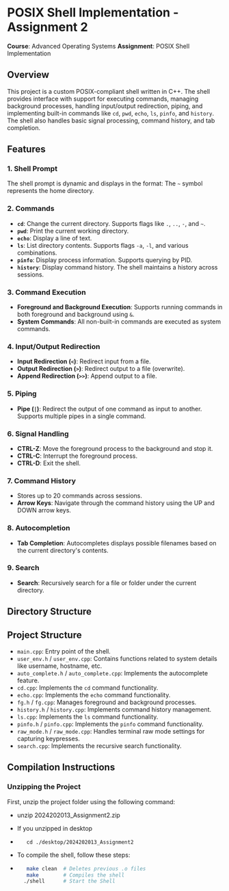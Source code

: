 # POSIX Shell Implementation - Assignment 2

**Course**: Advanced Operating Systems 
**Assignment**: POSIX Shell Implementation  

## Overview

This project is a custom POSIX-compliant shell written in C++. The shell provides interface with support for executing commands, managing background processes, handling input/output redirection, piping, and implementing built-in commands like `cd`, `pwd`, `echo`, `ls`, `pinfo`, and `history`. The shell also handles basic signal processing, command history, and tab completion.

## Features

### 1. Shell Prompt
The shell prompt is dynamic and displays in the format:
The `~` symbol represents the home directory.

### 2.  Commands
- **`cd`**: Change the current directory. Supports flags like `.`, `..`, `-`, and `~`.
- **`pwd`**: Print the current working directory.
- **`echo`**: Display a line of text.
- **`ls`**: List directory contents. Supports flags `-a`, `-l`, and various combinations.
- **`pinfo`**: Display process information. Supports querying by PID.
- **`history`**: Display command history. The shell maintains a history across sessions.

### 3. Command Execution
- **Foreground and Background Execution**: Supports running commands in both foreground and background using `&`.
- **System Commands**: All non-built-in commands are executed as system commands.
  
### 4. Input/Output Redirection
- **Input Redirection (`<`)**: Redirect input from a file.
- **Output Redirection (`>`)**: Redirect output to a file (overwrite).
- **Append Redirection (`>>`)**: Append output to a file.

### 5. Piping
- **Pipe (`|`)**: Redirect the output of one command as input to another. Supports multiple pipes in a single command.

### 6. Signal Handling
- **CTRL-Z**: Move the foreground process to the background and stop it.
- **CTRL-C**: Interrupt the foreground process.
- **CTRL-D**: Exit the shell.

### 7. Command History
- Stores up to 20 commands across sessions.
- **Arrow Keys**: Navigate through the command history using the UP and DOWN arrow keys.

### 8. Autocompletion
- **Tab Completion**: Autocompletes displays possible filenames based on the current directory's contents.

### 9. Search
- **Search**: Recursively search for a file or folder under the current directory.

## Directory Structure

## Project Structure
- `main.cpp`: Entry point of the shell.
- `user_env.h` / `user_env.cpp`: Contains functions related to system details like username, hostname, etc.
- `auto_complete.h` / `auto_complete.cpp`: Implements the autocomplete feature.
- `cd.cpp`: Implements the `cd` command functionality.
- `echo.cpp`: Implements the `echo` command functionality.
- `fg.h` / `fg.cpp`: Manages foreground and background processes.
- `history.h` / `history.cpp`: Implements command history management.
- `ls.cpp`: Implements the `ls` command functionality.
- `pinfo.h` / `pinfo.cpp`: Implements the `pinfo` command functionality.
- `raw_mode.h` / `raw_mode.cpp`: Handles terminal raw mode settings for capturing keypresses.
- `search.cpp`: Implements the recursive search functionality.

## Compilation Instructions

### Unzipping the Project
First, unzip the project folder using the following command:

- unzip 2024202013_Assignment2.zip
- If you unzipped in desktop
- ```
     cd ./desktop/2024202013_Assignment2
     ```

- To compile the shell, follow these steps:

- ```bash
     make clean  # Deletes previous .o files
     make        # Compiles the shell
    ./shell      # Start the Shell